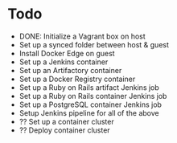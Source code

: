 # Todo

- DONE:  Initialize a Vagrant box on host
- Set up a synced folder between host & guest
- Install Docker Edge on guest
- Set up a Jenkins container
- Set up an Artifactory container
- Set up a Docker Registry container
- Set up a Ruby on Rails artifact Jenkins job
- Set up a Ruby on Rails container Jenkins job
- Set up a PostgreSQL container Jenkins job
- Setup Jenkins pipeline for all of the above
- ?? Set up a container cluster
- ?? Deploy container cluster
